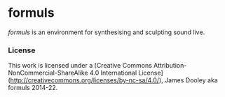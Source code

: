 # formuls
*formuls* is an environment for synthesising and sculpting sound live.

### License
This work is licensed under a [Creative Commons Attribution-NonCommercial-ShareAlike 4.0 International License] (http://creativecommons.org/licenses/by-nc-sa/4.0/), James Dooley aka formuls 2014-22.
